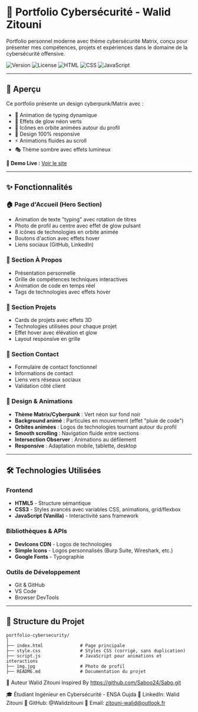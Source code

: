 # 🔐 Portfolio Cybersécurité - Walid Zitouni

Portfolio personnel moderne avec thème cybersécurité Matrix, conçu pour présenter mes compétences, projets et expériences dans le domaine de la cybersécurité offensive.

![Version](https://img.shields.io/badge/version-1.0.0-green)
![License](https://img.shields.io/badge/license-MIT-blue)
![HTML](https://img.shields.io/badge/HTML5-E34F26?logo=html5&logoColor=white)
![CSS](https://img.shields.io/badge/CSS3-1572B6?logo=css3&logoColor=white)
![JavaScript](https://img.shields.io/badge/JavaScript-F7DF1E?logo=javascript&logoColor=black)

---

## 🎯 Aperçu

Ce portfolio présente un design cyberpunk/Matrix avec :
- 🌟 Animation de typing dynamique
- 🎨 Effets de glow néon verts
- 🔄 Icônes en orbite animées autour du profil
- 📱 Design 100% responsive
- ⚡ Animations fluides au scroll
- 🎭 Thème sombre avec effets lumineux

**🔗 Demo Live :** [Voir le site](#)

---

## ✨ Fonctionnalités

### 🏠 Page d'Accueil (Hero Section)
- Animation de texte "typing" avec rotation de titres
- Photo de profil au centre avec effet de glow pulsant
- 8 icônes de technologies en orbite animée
- Boutons d'action avec effets hover
- Liens sociaux (GitHub, LinkedIn)

### 👤 Section À Propos
- Présentation personnelle
- Grille de compétences techniques interactives
- Animation de code en temps réel
- Tags de technologies avec effets hover

### 💼 Section Projets
- Cards de projets avec effets 3D
- Technologies utilisées pour chaque projet
- Effet hover avec élévation et glow
- Layout responsive en grille

### 📧 Section Contact
- Formulaire de contact fonctionnel
- Informations de contact
- Liens vers réseaux sociaux
- Validation côté client

### 🎨 Design & Animations
- **Thème Matrix/Cyberpunk** : Vert néon sur fond noir
- **Background animé** : Particules en mouvement (effet "pluie de code")
- **Orbites animées** : Logos de technologies tournant autour du profil
- **Smooth scrolling** : Navigation fluide entre sections
- **Intersection Observer** : Animations au défilement
- **Responsive** : Adaptation mobile, tablette, desktop

---

## 🛠️ Technologies Utilisées

### Frontend
- **HTML5** - Structure sémantique
- **CSS3** - Styles avancés avec variables CSS, animations, grid/flexbox
- **JavaScript (Vanilla)** - Interactivité sans framework

### Bibliothèques & APIs
- **DevIcons CDN** - Logos de technologies
- **Simple Icons** - Logos personnalisés (Burp Suite, Wireshark, etc.)
- **Google Fonts** - Typographie

### Outils de Développement
- Git & GitHub
- VS Code
- Browser DevTools

---

## 📁 Structure du Projet

```
portfolio-cybersecurity/
│
├── index.html              # Page principale
├── style.css               # Styles CSS (corrigé, sans duplication)
├── script.js               # JavaScript pour animations et interactions
├── img.jpg                 # Photo de profil
├── README.md               # Documentation du projet
```
👤 Auteur
Walid Zitouni
Inspired By https://github.com/Saboo24/Sabo.git

🎓 Étudiant Ingénieur en Cybersécurité - ENSA Oujda
💼 LinkedIn: Walid Zitouni
🐙 GitHub: @Walidzitouni
📧 Email: zitouni-walid@outlook.fr

